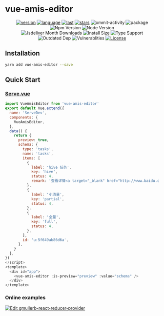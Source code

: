 # vue-amis-editor

<div align="center">

[![version](https://img.shields.io/npm/v/vue-amis-editor/latest)](https://github.com/h7ml/vue-amis-editor/blob/master/package.json#L36)
[![language](https://img.shields.io/github/languages/top/h7ml/vue-amis-editor)](https://github.com/h7ml/vue-amis-editor/search?l=css)
[![last](https://img.shields.io/github/last-commit/h7ml/vue-amis-editor.svg)](https://github.com/h7ml/vue-amis-editor/commits)
[![stars](https://img.shields.io/badge/Hosted-Vercel-brightgreen?style=flat&logo=Vercel)](https://amis.vercel.app/)
<img src="https://img.shields.io/github/commit-activity/m/h7ml/vue-amis-editor" alt="ommit-activity">
<img src="https://badgen.net/badge/package/%40dgiot%2Fdgiot-mqtt-dashboard/blue"
	alt="package" maxretrytimes="3" class="m-1 transition-all duration-1000">
<img src="https://badgen.net/npm/v/vue-amis-editor" alt="Npm Version"
	maxretrytimes="3" class="m-1 transition-all duration-1000">
<img src="https://badgen.net/npm/node/vue-amis-editor" alt="Node Version"
	maxretrytimes="3" class="m-1 transition-all duration-1000">
<br>
<img src="https://badgen.net/jsdelivr/hits/npm/vue-amis-editor"
	alt="Jsdeliver Month Downloads" maxretrytimes="3" class="m-1 transition-all duration-1000">
<img src="https://badgen.net/packagephobia/install/vue-amis-editor"
	alt="Install Size" maxretrytimes="3" class="m-1 transition-all duration-1000">
<img src="https://badgen.net/npm/types/vue-amis-editor" alt="Type Support"
	maxretrytimes="3" class="m-1 transition-all duration-1000">
<br>
<img src="https://img.shields.io/librariesio/release/npm/vue-amis-editor"
	alt="Outdated Dep" maxretrytimes="3" class="m-1 transition-all duration-1000">
<img src="https://img.shields.io/snyk/vulnerabilities/npm/vue-amis-editor"
	alt="Vulnerablities" maxretrytimes="3" class="m-1 transition-all duration-1000">
<a href="https://www.npmjs.com/package/vue-amis-editor"><img src="https://img.shields.io/npm/l/vue-amis-editor" alt="License"></a>

</div>

## Installation

```bash
yarn add vue-amis-editor --save
```

## Quick Start

### [Serve.vue](https://github.com/h7ml/vue-amis-editor/blob/master/dev/serve.vue)

```javascript
import VueAmisEditor from 'vue-amis-editor'
export default Vue.extend({
  name: 'ServeDev',
  components: {
    VueAmisEditor,
  },
  data() {
    return {
      preview: true,
      schema: {
        type: 'tasks',
        name: 'tasks',
        items: [
          {
            label: 'hive 任务',
            key: 'hive',
            status: 4,
            remark: '查看详情<a target="_blank" href="http://www.baidu.com">日志</a>。',
          },
          {
            label: '小流量',
            key: 'partial',
            status: 4,
          },
          {
            label: '全量',
            key: 'full',
            status: 4,
          },
        ],
        id: 'u:5f649ab86d6a',
      },
    }
  },
})
</script>
<template>
  <div id="app">
    <vue-amis-editor :is-preview="preview" :value="schema" />
  </div>
</template>

```

### Online examples

[![Edit gmullerb-react-reducer-provider](https://codesandbox.io/static/img/play-codesandbox.svg)](https://codesandbox.io/s/github/h7ml/vue-amis-editor)
